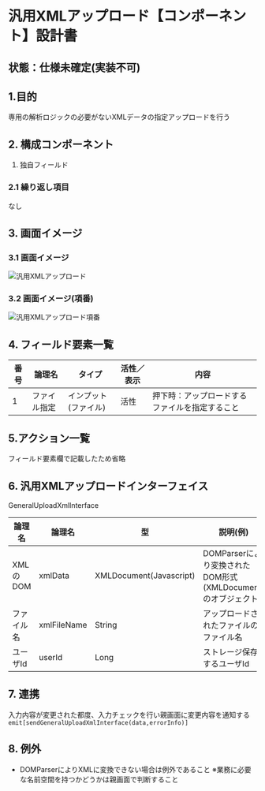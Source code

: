 ﻿# 汎用XMLアップロード【コンポーネント】設計書

## 状態：仕様未確定(実装不可)

## 1.目的

専用の解析ロジックの必要がないXMLデータの指定アップロードを行う

## 2. 構成コンポーネント

1. 独自フィールド

### 2.1 繰り返し項目

なし

## 3. 画面イメージ

### 3.1 画面イメージ

![汎用XMLアップロード](image/汎用XMLアップロード.drawio.png)

### 3.2 画面イメージ(項番)

![汎用XMLアップロード項番](image/汎用XMLアップロード項番.drawio.png)

## 4. フィールド要素一覧

| 番号 |    論理名    |        タイプ        | 活性／表示 |                                         内容                                         |
| ---- | ------------ | -------------------- | ---------- | ------------------------------------------------------------------------------------ |
| 1    | ファイル指定 | インプット(ファイル) | 活性       | 押下時：アップロードするファイルを指定すること                                               |

## 5.アクション一覧

フィールド要素欄で記載したため省略

## 6. 汎用XMLアップロードインターフェイス

GeneralUploadXmlInterface

 |   論理名   |   論理名    |           型            |                           説明(例)                           |
 | ---------- | ----------- | ----------------------- | ------------------------------------------------------------ |
 | XMLのDOM   | xmlData     | XMLDocument(Javascript) | DOMParserにより変換されたDOM形式(XMLDocument) のオブジェクト |
 | ファイル名 | xmlFileName | String                  | アップロードされたファイルのファイル名                       |
 | ユーザId   | userId      | Long                    | ストレージ保存するユーザId                                   |

## 7. 連携

入力内容が変更された都度、入力チェックを行い親画面に変更内容を通知する`emit[sendGeneralUploadXmlInterface(data,errorInfo)]`

## 8. 例外

- DOMParserによりXMLに変換できない場合は例外であること
※業務に必要な名前空間を持つかどうかは親画面で判断すること
